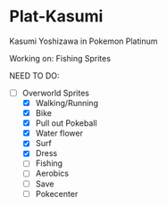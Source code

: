 # Plat-Kasumi
Kasumi Yoshizawa in Pokemon Platinum

Working on: Fishing Sprites

NEED TO DO:
- [ ] Overworld Sprites
  - [x] Walking/Running
  - [x] Bike
  - [x] Pull out Pokeball
  - [x] Water flower
  - [x] Surf
  - [x] Dress
  - [ ] Fishing
  - [ ] Aerobics
  - [ ] Save
  - [ ] Pokecenter
